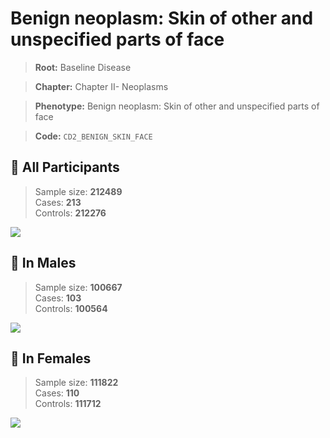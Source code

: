 # Benign neoplasm: Skin of other and unspecified parts of face

> **Root:** Baseline Disease  

> **Chapter:** Chapter II- Neoplasms  

> **Phenotype:** Benign neoplasm: Skin of other and unspecified parts of face  

> **Code:** `CD2_BENIGN_SKIN_FACE`

## 🧪 All Participants  
> Sample size: **212489**  
> Cases: **213**  
> Controls: **212276**
<img src="/Disease/Figures/ALL/Incidence/CD2_BENIGN_SKIN_FACE.png"/>
<CsvTable src="/Disease_Data/ALL/Incidence/COX_CD2_BENIGN_SKIN_FACE.csv" label="🔍 View full results" />

## 👨 In Males  
> Sample size: **100667**  
> Cases: **103**  
> Controls: **100564**
<img src="/Disease/Figures/Male/Incidence/CD2_BENIGN_SKIN_FACE.png"/>
<CsvTable src="/Disease_Data/Male/Incidence/COX_CD2_BENIGN_SKIN_FACE.csv" label="🔍 View full results" />

## 👩 In Females  
> Sample size: **111822**  
> Cases: **110**  
> Controls: **111712**
<img src="/Disease/Figures/Female/Incidence/CD2_BENIGN_SKIN_FACE.png"/>
<CsvTable src="/Disease_Data/Female/Incidence/COX_CD2_BENIGN_SKIN_FACE.csv" label="🔍 View full results" />
